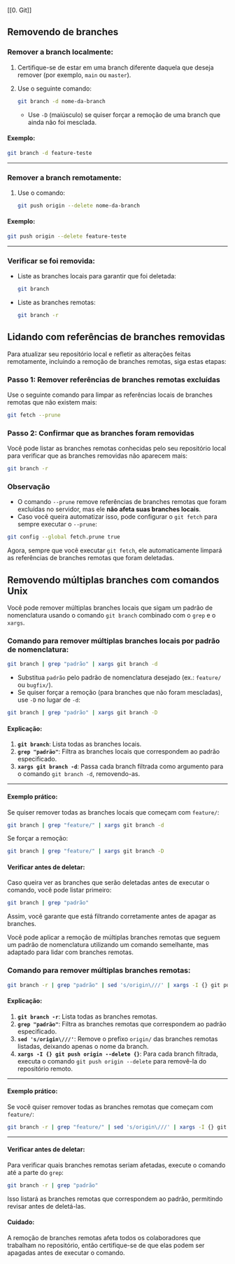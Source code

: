 
[[0. Git]]

## Removendo de branches

### Remover a branch localmente:

1. Certifique-se de estar em uma branch diferente daquela que deseja remover (por exemplo, `main` ou `master`).
2. Use o seguinte comando:
    
    ```bash
    git branch -d nome-da-branch
    ```
    
    - Use `-D` (maiúsculo) se quiser forçar a remoção de uma branch que ainda não foi mesclada.

#### Exemplo:

```bash
git branch -d feature-teste
```

---

### Remover a branch remotamente:

1. Use o comando:
    
    ```bash
    git push origin --delete nome-da-branch
    ```
    

#### Exemplo:

```bash
git push origin --delete feature-teste
```

---

### Verificar se foi removida:

- Liste as branches locais para garantir que foi deletada:
    
    ```bash
    git branch
    ```
    
- Liste as branches remotas:
    
    ```bash
    git branch -r
    ```

## Lidando com referências de branches removidas

Para atualizar seu repositório local e refletir as alterações feitas remotamente, incluindo a remoção de branches remotas, siga estas etapas:

### Passo 1: Remover referências de branches remotas excluídas

Use o seguinte comando para limpar as referências locais de branches remotas que não existem mais:

```bash
git fetch --prune
```

### Passo 2: Confirmar que as branches foram removidas

Você pode listar as branches remotas conhecidas pelo seu repositório local para verificar que as branches removidas não aparecem mais:

```bash
git branch -r
```

### Observação

- O comando `--prune` remove referências de branches remotas que foram excluídas no servidor, mas ele **não afeta suas branches locais**.
- Caso você queira automatizar isso, pode configurar o `git fetch` para sempre executar o `--prune`:

```bash
git config --global fetch.prune true
```

Agora, sempre que você executar `git fetch`, ele automaticamente limpará as referências de branches remotas que foram deletadas.

## Removendo múltiplas branches com comandos Unix

Você pode remover múltiplas branches locais que sigam um padrão de nomenclatura usando o comando `git branch` combinado com o `grep` e o `xargs`.

### Comando para remover múltiplas branches locais por padrão de nomenclatura:

```bash
git branch | grep "padrão" | xargs git branch -d
```

- Substitua `padrão` pelo padrão de nomenclatura desejado (ex.: `feature/` ou `bugfix/`).
- Se quiser forçar a remoção (para branches que não foram mescladas), use `-D` no lugar de `-d`:

```bash
git branch | grep "padrão" | xargs git branch -D
```

#### Explicação:

1. **`git branch`**: Lista todas as branches locais.
2. **`grep "padrão"`**: Filtra as branches locais que correspondem ao padrão especificado.
3. **`xargs git branch -d`**: Passa cada branch filtrada como argumento para o comando `git branch -d`, removendo-as.

---

#### Exemplo prático:

Se quiser remover todas as branches locais que começam com `feature/`:

```bash
git branch | grep "feature/" | xargs git branch -d
```

Se forçar a remoção:

```bash
git branch | grep "feature/" | xargs git branch -D
```

#### Verificar antes de deletar:

Caso queira ver as branches que serão deletadas antes de executar o comando, você pode listar primeiro:

```bash
git branch | grep "padrão"
```

Assim, você garante que está filtrando corretamente antes de apagar as branches.


Você pode aplicar a remoção de múltiplas branches remotas que seguem um padrão de nomenclatura utilizando um comando semelhante, mas adaptado para lidar com branches remotas.

### Comando para remover múltiplas branches remotas:

```bash
git branch -r | grep "padrão" | sed 's/origin\///' | xargs -I {} git push origin --delete {}
```

#### Explicação:

1. **`git branch -r`**: Lista todas as branches remotas.
2. **`grep "padrão"`**: Filtra as branches remotas que correspondem ao padrão especificado.
3. **`sed 's/origin\///'`**: Remove o prefixo `origin/` das branches remotas listadas, deixando apenas o nome da branch.
4. **`xargs -I {} git push origin --delete {}`**: Para cada branch filtrada, executa o comando `git push origin --delete` para removê-la do repositório remoto.

---

#### Exemplo prático:

Se você quiser remover todas as branches remotas que começam com `feature/`:

```bash
git branch -r | grep "feature/" | sed 's/origin\///' | xargs -I {} git push origin --delete {}
```

---

#### Verificar antes de deletar:

Para verificar quais branches remotas seriam afetadas, execute o comando até a parte do `grep`:

```bash
git branch -r | grep "padrão"
```

Isso listará as branches remotas que correspondem ao padrão, permitindo revisar antes de deletá-las.

#### Cuidado:

A remoção de branches remotas afeta todos os colaboradores que trabalham no repositório, então certifique-se de que elas podem ser apagadas antes de executar o comando.